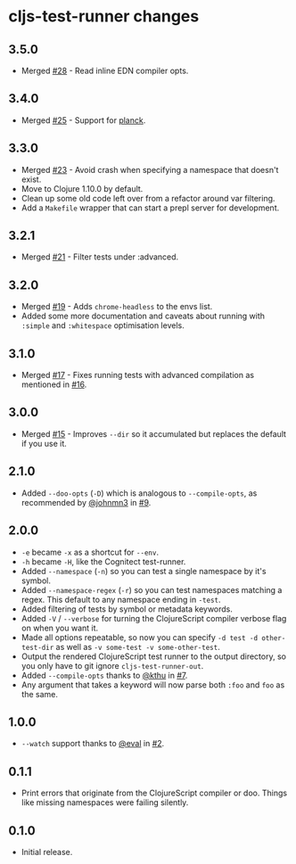 # cljs-test-runner changes

## 3.5.0

 * Merged [#28](https://github.com/Olical/cljs-test-runner/pull/28) - Read inline EDN compiler opts.

## 3.4.0

 * Merged [#25](https://github.com/Olical/cljs-test-runner/pull/25) - Support for [planck](https://github.com/planck-repl/planck).

## 3.3.0

 * Merged [#23](https://github.com/Olical/cljs-test-runner/pull/23) - Avoid crash when specifying a namespace that doesn't exist.
 * Move to Clojure 1.10.0 by default.
 * Clean up some old code left over from a refactor around var filtering.
 * Add a `Makefile` wrapper that can start a prepl server for development.

## 3.2.1

 * Merged [#21](https://github.com/Olical/cljs-test-runner/pull/21) - Filter tests under :advanced.

## 3.2.0

 * Merged [#19](https://github.com/Olical/cljs-test-runner/pull/19) - Adds `chrome-headless` to the envs list.
 * Added some more documentation and caveats about running with `:simple` and `:whitespace` optimisation levels.

## 3.1.0

 * Merged [#17](https://github.com/Olical/cljs-test-runner/pull/17) - Fixes running tests with advanced compilation as mentioned in [#16](https://github.com/Olical/cljs-test-runner/issues/16).

## 3.0.0

 * Merged [#15](https://github.com/Olical/cljs-test-runner/pull/15) - Improves `--dir` so it accumulated but replaces the default if you use it.

## 2.1.0

 * Added `--doo-opts` (`-D`) which is analogous to `--compile-opts`, as recommended by [@johnmn3](https://github.com/johnmn3) in [#9](https://github.com/Olical/cljs-test-runner/issues/9).

## 2.0.0

 * `-e` became `-x` as a shortcut for `--env`.
 * `-h` became `-H`, like the Cognitect test-runner.
 * Added `--namespace` (`-n`) so you can test a single namespace by it's symbol.
 * Added `--namespace-regex` (`-r`) so you can test namespaces matching a regex. This default to any namespace ending in `-test`.
 * Added filtering of tests by symbol or metadata keywords.
 * Added `-V` / `--verbose` for turning the ClojureScript compiler verbose flag on when you want it.
 * Made all options repeatable, so now you can specify `-d test -d other-test-dir` as well as `-v some-test -v some-other-test`.
 * Output the rendered ClojureScript test runner to the output directory, so you only have to git ignore `cljs-test-runner-out`.
 * Added `--compile-opts` thanks to [@kthu](https://github.com/kthu) in [#7](https://github.com/Olical/cljs-test-runner/pull/7).
 * Any argument that takes a keyword will now parse both `:foo` and `foo` as the same.

## 1.0.0

 * `--watch` support thanks to [@eval](https://github.com/eval) in [#2](https://github.com/Olical/cljs-test-runner/pull/2).

## 0.1.1

 * Print errors that originate from the ClojureScript compiler or doo. Things like missing namespaces were failing silently.

## 0.1.0

 * Initial release.
